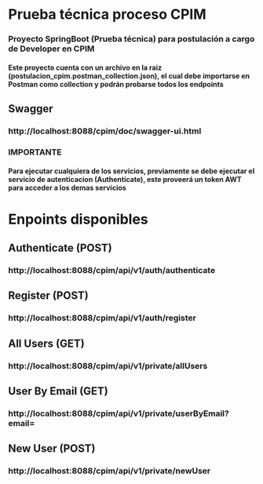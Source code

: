 # Prueba técnica proceso CPIM

### Proyecto SpringBoot (Prueba técnica) para postulación a cargo de Developer en CPIM

#### Este proyecto cuenta con un archivo en la raiz (postulacion_cpim.postman_collection.json), el cual debe importarse en Postman como collection y podrán probarse todos los endpoints

## Swagger
### http://localhost:8088/cpim/doc/swagger-ui.html

### IMPORTANTE
#### Para ejecutar cualquiera de los servicios, previamente se debe ejecutar el servicio de autenticacion (Authenticate), este proveerá un token AWT para acceder a los demas servicios

# Enpoints disponibles
## Authenticate (POST)
### http://localhost:8088/cpim/api/v1/auth/authenticate
## Register (POST)
### http://localhost:8088/cpim/api/v1/auth/register
## All Users (GET)
### http://localhost:8088/cpim/api/v1/private/allUsers
## User By Email (GET)
### http://localhost:8088/cpim/api/v1/private/userByEmail?email=<EMAIL>
## New User (POST)
### http://localhost:8088/cpim/api/v1/private/newUser
